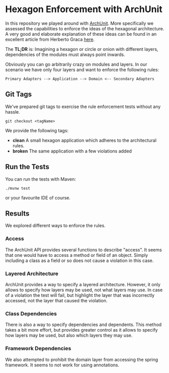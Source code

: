 # Hexagon Enforcement with ArchUnit
In this repository we played around with [ArchUnit](https://www.archunit.org).  More specifically we assessed the capabilities to enforce the ideas of the hexagonal architecture.
A very good and elaborate explanation of these ideas can be found in an excellent article from Herberto Graca [here](https://herbertograca.com/2017/11/16/explicit-architecture-01-ddd-hexagonal-onion-clean-cqrs-how-i-put-it-all-together/).

The **TL;DR** is: Imagining a hexagon or circle or onion with different layers, dependencies of the modules must always point inwards.

Obviously you can go arbitrarily crazy on modules and layers.  In our scenario we have only four layers and want to enforce the following rules:

```
Primary Adapters --> Application --> Domain <-- Secondary Adapters               
```

## Git Tags

We've prepared git tags to exercise the rule enforcement tests without any hassle.

```
git checkout <tagName>
```

We provide the following tags:
* **clean** A small hexagon application which adheres to the architectural rules.
* **broken** The same application with a few violations added


## Run the Tests

You can run the tests with Maven:

```
./mvnw test
```

or your favourite IDE of course.

## Results
We explored different ways to enforce the rules.

### Access
The ArchUnit API provides several functions to describe "access".  It seems that one would have to access a method or field of an object.  Simply including a class as a field or so does not cause a violation in this case.

### Layered Architecture
ArchUnit provides a way to specify a layered architecture.  However, it only allows to specify how layers may be used, not what layers may use.  In case of a violation the test will fail, but highlight the layer that was incorrectly accessed, not the layer that caused the violation.

### Class Dependencies
There is also a way to specify dependencies and dependents.  This method takes a bit more effort, but provides greater control as it allows to specify how layers may be used, but also which layers they may use.

### Framework Dependencies
We also attempted to prohibit the domain layer from accessing the spring framework.  It seems to not work for using annotations.
